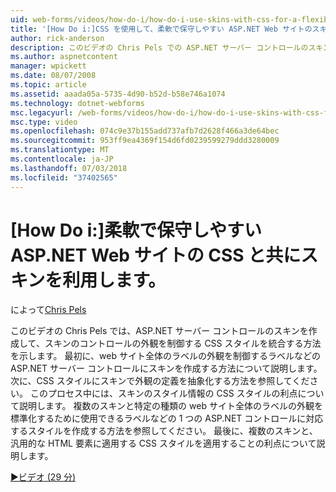 ```yaml
---
uid: web-forms/videos/how-do-i/how-do-i-use-skins-with-css-for-a-flexible-and-maintainable-aspnet-web-site
title: '[How Do i:]CSS を使用して、柔軟で保守しやすい ASP.NET Web サイトのスキンを使用して |Microsoft Docs'
author: rick-anderson
description: このビデオの Chris Pels での ASP.NET サーバー コントロールのスキンを作成して、スキン contr. の外観を制御する CSS スタイルを組み込む方法を示しています.
ms.author: aspnetcontent
manager: wpickett
ms.date: 08/07/2008
ms.topic: article
ms.assetid: aaada05a-5735-4d90-b52d-b58e746a1074
ms.technology: dotnet-webforms
msc.legacyurl: /web-forms/videos/how-do-i/how-do-i-use-skins-with-css-for-a-flexible-and-maintainable-aspnet-web-site
msc.type: video
ms.openlocfilehash: 074c9e37b155add737afb7d2628f466a3de64bec
ms.sourcegitcommit: 953ff9ea4369f154d6fd0239599279ddd3280009
ms.translationtype: MT
ms.contentlocale: ja-JP
ms.lasthandoff: 07/03/2018
ms.locfileid: "37402565"
---
```

<a name="how-do-i-use-skins-with-css-for-a-flexible-and-maintainable-aspnet-web-site"></a>[How Do i:]柔軟で保守しやすい ASP.NET Web サイトの CSS と共にスキンを利用します。
====================
によって[Chris Pels](https://twitter.com/chrispels)

このビデオの Chris Pels では、ASP.NET サーバー コントロールのスキンを作成して、スキンのコントロールの外観を制御する CSS スタイルを統合する方法を示します。 最初に、web サイト全体のラベルの外観を制御するラベルなどの ASP.NET サーバー コントロールにスキンを作成する方法について説明します。 次に、CSS スタイルにスキンで外観の定義を抽象化する方法を参照してください。 このプロセス中には、スキンのスタイル情報の CSS スタイルの利点について説明します。 複数のスキンと特定の種類の web サイト全体のラベルの外観を標準化するために使用できるラベルなどの 1 つの ASP.NET コントロールに対応するスタイルを作成する方法を参照してください。 最後に、複数のスキンと、汎用的な HTML 要素に適用する CSS スタイルを適用することの利点について説明します。

[&#9654;ビデオ (29 分)](https://channel9.msdn.com/Blogs/ASP-NET-Site-Videos/how-do-i-use-skins-with-css-for-a-flexible-and-maintainable-aspnet-web-site)
